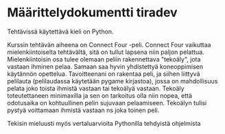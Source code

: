 # Määrittelydokumentti tiradev

Tehtävissä käytettävä kieli on Python.

Kurssin tehtävän aiheena on Connect Four -peli. Connect Four vaikuttaa mielenkiintoiselta tehtävältä, sitä on tullut lapsena niin paljon pelattua. 
Mielenkiintoisin osa tulee olemaan peliin rakennettava "tekoäly", jota vastaan ihminen pelaa. Samaan saa hyvin yhdistettyä koneoppimisen käytännön opettelua.
Tavoitteenani on rakentaa peli, ja siihen liittyvä pelilauta (pelilaudassa käytetään pygame kirjastoa), jossa on mahdollisuus pelata joko toista ihmistä vastaan tai tekoälyä vastaan. Tekoäly toteutettaneen minimaxilla ja sen on tarkoitus olla niin nopea, että odotusaika on kohtuullinen pelin sujuvaan pelaamiseen. Tekoälyn tulisi pystyä voittamaan ihmistä vastaan ns joka toinen peli.


Tekisin mieluusti myös vertaluarvioita Pythonilla tehdyistä ohjelmista
